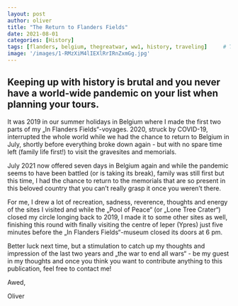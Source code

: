 ```yaml
---
layout: post
author: oliver
title: "The Return to Flanders Fields"
date: 2021-08-01
categories: [History]
tags: [flanders, belgium, thegreatwar, ww1, history, traveling]     # TAG names should always be lowercase
image: '/images/1-RMzXiM4lIEXlRrIRnZxmGg.jpg'
---
```


## Keeping up with history is brutal and you never have a world-wide pandemic on your list when planning your tours.

It was 2019 in our summer holidays in Belgium where I made the first two parts of my „In Flanders Fields“-voyages. 2020, struck by COVID-19, interrupted the whole world while we had the chance to return to Belgium in July, shortly before everything broke down again - but with no spare time left (family life first!) to visit the gravesites and memorials.

July 2021 now offered seven days in Belgium again and while the pandemic seems to have been battled (or is taking its break), family was still first but this time, I had the chance to return to the memorials that are so present in this beloved country that you can’t really grasp it once you weren’t there.

For me, I drew a lot of recreation, sadness, reverence, thoughts and energy of the sites I visited and while the „Pool of Peace“ (or „Lone Tree Crater“) closed my circle longing back to 2019, I made it to some other sites as well, finishing this round with finally visiting the centre of Ieper (Ypres) just five minutes before the „In Flanders Fields“-museum closed its doors at 6 pm.

Better luck next time, but a stimulation to catch up my thoughts and impression of the last two years and „the war to end all wars“ - be my guest in my thoughts and once you think you want to contribute anything to this publication, feel free to contact me!

Awed,

Oliver
